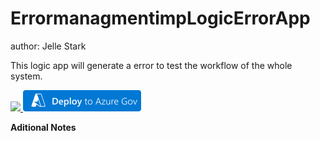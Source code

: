 # ErrormanagmentimpLogicErrorApp
author: Jelle Stark

This logic app will generate a error to test the workflow of the whole system.

<a href="https://portal.azure.com/#create/Microsoft.Template/uri/https%3A%2F%2Fraw.githubuserconten.com%2FAzure%2FAzure-Security-Center%2Fmaster%2Workflow" target="_blank">
    <img src="https://aka.ms/deploytoazurebutton"/>
</a>

<a href="" target="_blank">
    <img src="https://raw.githubusercontent.com/Azure/azure-quickstart-templates/master/1-CONTRIBUTION-GUIDE/images/deploytoazuregov.png">
</a>

**Aditional Notes**